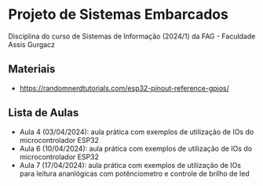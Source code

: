 # Projeto de Sistemas Embarcados

Disciplina do curso de Sistemas de Informação (2024/1) da FAG - Faculdade Assis Gurgacz

## Materiais

- https://randomnerdtutorials.com/esp32-pinout-reference-gpios/

## Lista de Aulas

- Aula 4 (03/04/2024): aula prática com exemplos de utilização de IOs do microcontrolador ESP32
- Aula 6 (10/04/2024): aula prática com exemplos de utilização de IOs do microcontrolador ESP32
- Aula 7 (17/04/2024): aula prática com exemplos de utilização de IOs para leitura ananlógicas com potênciometro e controle de brilho de led
